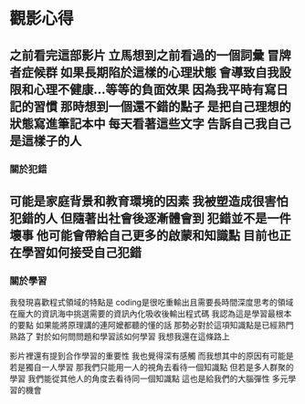 # 觀影心得 

之前看完這部影片
立馬想到之前看過的一個詞彙 冒牌者症候群
如果長期陷於這樣的心理狀態
會導致自我設限和心理不健康…等等的負面效果
因為我平時有寫日記的習慣
那時想到一個還不錯的點子
是把自己理想的狀態寫進筆記本中
每天看著這些文字 
告訴自己我自己是這樣子的人
-
### 關於犯錯
可能是家庭背景和教育環境的因素 
我被塑造成很害怕犯錯的人
但隨著出社會後逐漸體會到
犯錯並不是一件壞事
他可能會帶給自己更多的啟蒙和知識點
目前也正在學習如何接受自己犯錯
-
### 關於學習
我發現喜歡程式領域的特點是
coding是很吃重輸出且需要長時間深度思考的領域
在龐大的資訊海中挑選需要的資訊內化吸收後輸出程式碼
我認為這是學習最根本的要點
如果能將原理講的連阿嬤都聽的懂的話
那勢必對於這項知識點是已經熟門熟路了
對於如何問問題和學習該如何學習
我想我還在這條路上

影片裡還有提到合作學習的重要性
我也覺得深有感觸
而我想其中的原因有可能是若是獨自一人學習
那我們只能用一人的視角去看待一個知識點
但若是多人群聚的學習
我們能從其他人的角度去看待同一個知識點
這也是給我們的大腦彈性 多元學習的機會

